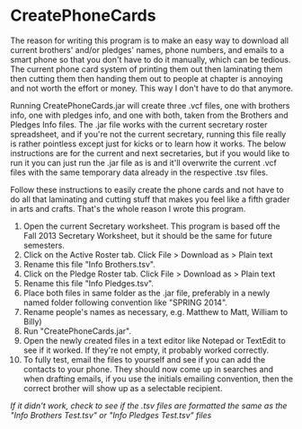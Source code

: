 CreatePhoneCards
================

The reason for writing this program is to make an easy way to download all current brothers' and/or pledges' names, phone numbers, and emails to a smart phone so that you don't have to do it manually, which can be tedious. The current phone card system of printing them out then laminating them then cutting them then handing them out to people at chapter is annoying and not worth the effort or money. This way I don't have to do that anymore.

Running CreatePhoneCards.jar will create three .vcf files, one with brothers info, one with pledges info, and one with both, taken from the Brothers and Pledges Info files. The .jar file works with the current secretary roster spreadsheet, and if you're not the current secretary, running this file really is rather pointless except just for kicks or to learn how it works. The below instructions are for the current and next secretaries, but if you would like to run it you can just run the .jar file as is and it'll overwrite the current .vcf files with the same temporary data already in the respective .tsv files.

Follow these instructions to easily create the phone cards and not have to do all that laminating and cutting stuff that makes you feel like a fifth grader in arts and crafts. That's the whole reason I wrote this program.

1. Open the current Secretary worksheet. This program is based off the Fall 2013 Secretary Worksheet, but it should be the same for future semesters.
2. Click on the Active Roster tab. Click File > Download as > Plain text
3. Rename this file "Info Brothers.tsv".
4. Click on the Pledge Roster tab. Click File > Download as > Plain text
5. Rename this file "Info Pledges.tsv".
6. Place both files in same folder as the .jar file, preferably in a newly named folder following convention like "SPRING 2014".
7. Rename people's names as necessary, e.g. Matthew to Matt, William to Billy)
8. Run "CreatePhoneCards.jar".
9. Open the newly created files in a text editor like Notepad or TextEdit to see if it worked. If they're not empty, it probably worked correctly.
10. To fully test, email the files to yourself and see if you can add the contacts to your phone. They should now come up in searches and when drafting emails, if you use the initials emailing convention, then the correct brother will show up as a selectable recipient.

*If it didn't work, check to see if the .tsv files are formatted the same as 
the "Info Brothers Test.tsv" or "Info Pledges Test.tsv" files*
